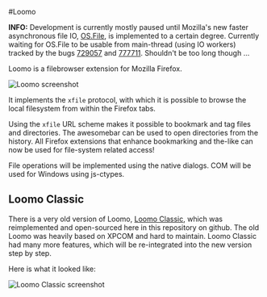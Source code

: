 #Loomo

**INFO:** Development is currently mostly paused until Mozilla's new faster asynchronous file IO, [OS.File](https://developer.mozilla.org/en-US/docs/JavaScript_OS.File), is implemented to a certain degree. Currently waiting for OS.File to be usable from main-thread (using IO workers) tracked by the bugs [729057](https://bugzilla.mozilla.org/show_bug.cgi?id=729057) and [777711](https://bugzilla.mozilla.org/show_bug.cgi?id=777711). Shouldn't be too long though ...

Loomo is a filebrowser extension for Mozilla Firefox.

![Loomo screenshot](https://raw.github.com/wiki/FunkMonkey/Loomo/images/loomo.jpg)

It implements the `xfile` protocol, with which it is possible to browse the local filesystem from within the Firefox tabs. 

Using the `xfile` URL scheme makes it possible to bookmark and tag files and directories. The awesomebar can be used to open directories from the history. All Firefox extensions that enhance bookmarking and the-like can now be used for file-system related access!

File operations will be implemented using the native dialogs. COM will be used for Windows using js-ctypes.

## Loomo Classic

There is a very old version of Loomo, [Loomo Classic](Loomo/wiki/Loomo-Classic), which was reimplemented and open-sourced here in this repository on github. The old Loomo was heavily based on XPCOM and hard to maintain. Loomo Classic had many more features, which will be re-integrated into the new version step by step.

Here is what it looked like:

![Loomo Classic screenshot](https://raw.github.com/wiki/FunkMonkey/Loomo/images/loomo_classic.jpg)
